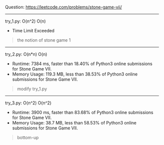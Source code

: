 Question: https://leetcode.com/problems/stone-game-vii/

---

try_1.py: O(n^2) O(n)
* Time Limit Exceeded

> the notion of stone game 1

---

try_2.py: O(n*n) O(n)
* Runtime: 7384 ms, faster than 18.40% of Python3 online submissions for Stone Game VII.
* Memory Usage: 119.3 MB, less than 38.53% of Python3 online submissions for Stone Game VII.

> modify try_1.py

---

try_3.py: O(n^2) O(n^2)
* Runtime: 3900 ms, faster than 83.68% of Python3 online submissions for Stone Game VII.
* Memory Usage: 38.7 MB, less than 58.53% of Python3 online submissions for Stone Game VII.

> bottom-up

